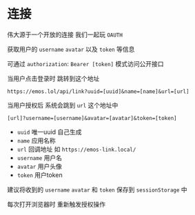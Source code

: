 # 连接

伟大源于一个开放的连接 我们一起玩 `OAUTH`

获取用户的 `username` `avatar` 以及 `token` 等信息

可通过 `authorization`: `Bearer [token]` 模式访问公开接口

当用户点击登录时 跳转到这个地址

`https://emos.lol/api/link?uuid=[uuid]&name=[name]&url=[url]`

当用户授权后 系统会跳到 `url` 这个地址中

`[url]?username=[username]&avatar=[avatar]&token=[token]`

- `uuid` 唯一uuid 自己生成
- `name` 应用名称
- `url` 回调地址 如 `https://emos-link.local/`
- `username` 用户名
- `avatar` 用户头像
- `token` 用户token

建议将收到的 `username` `avatar` 和 `token` 保存到 `sessionStorage` 中

每次打开浏览器时 重新触发授权操作

